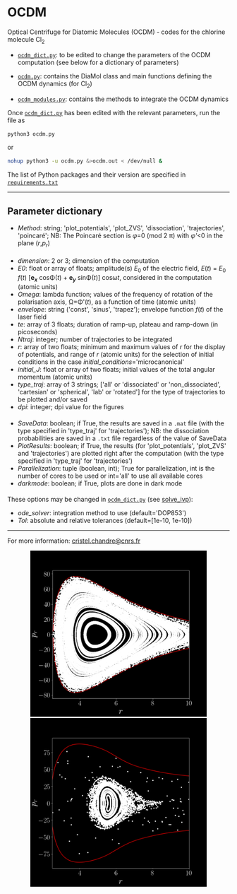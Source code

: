 # OCDM
Optical Centrifuge for Diatomic Molecules (OCDM) - codes for the chlorine molecule Cl<sub>2</sub>

- [`ocdm_dict.py`](https://github.com/cchandre/OCDM/blob/main/ocdm_dict.py): to be edited to change the parameters of the OCDM computation (see below for a dictionary of parameters)

- [`ocdm.py`](https://github.com/cchandre/OCDM/blob/main/ocdm.py): contains the DiaMol class and main functions defining the OCDM dynamics (for Cl<sub>2</sub>)

- [`ocdm_modules.py`](https://github.com/cchandre/OCDM/blob/main/ocdm_modules.py): contains the methods to integrate the OCDM dynamics

Once [`ocdm_dict.py`](https://github.com/cchandre/OCDM/blob/main/ocdm_dict.py) has been edited with the relevant parameters, run the file as 
```sh
python3 ocdm.py
```
or 
```sh
nohup python3 -u ocdm.py &>ocdm.out < /dev/null &
```
The list of Python packages and their version are specified in [`requirements.txt`](https://github.com/cchandre/OCDM/blob/main/requirements.txt)
___
##  Parameter dictionary

- *Method*: string; 'plot_potentials', 'plot_ZVS', 'dissociation', 'trajectories', 'poincaré'; NB: The Poincaré section is *&phi;*=0 (mod 2 &pi;) with *&phi;'*<0 in the plane (*r*,*p*<sub>*r*</sub>)
####
- *dimension*: 2 or 3; dimension of the computation
- *E0*: float or array of floats; amplitude(s) *E*<sub>0</sub> of the electric field, *E*(*t*) = *E*<sub>0 </sub>*f*(*t*) [<b>e<sub>*x*</sub></b> cos&Phi;(*t*) + <b>e<sub>*y*</sub></b> sin&Phi;(*t*)] cos&omega;*t*, considered in the computation (atomic units)
- *Omega*: lambda function; values of the frequency of rotation of the polarisation axis, &Omega;=&Phi;'(*t*), as a function of time (atomic units)
- *envelope*: string ('const', 'sinus', 'trapez'); envelope function *f*(*t*) of the laser field
- *te*: array of 3 floats; duration of ramp-up, plateau and ramp-down (in picoseconds)
- *Ntraj*: integer; number of trajectories to be integrated
-  *r*: array of two floats; minimum and maximum values of *r* for the display of potentials, and range of *r* (atomic units) for the selection of initial conditions in the case *initial_conditions*='microcanonical'
- *initial_J*: float or array of two floats; initial values of the total angular momentum (atomic units)
- *type_traj*: array of 3 strings; ['all' or 'dissociated' or 'non_dissociated', 'cartesian' or 'spherical', 'lab' or 'rotated'] for the type of trajectories to be plotted and/or saved
- *dpi*: integer; dpi value for the figures 
####
- *SaveData*: boolean; if True, the results are saved in a `.mat` file (with the type specified in 'type_traj' for 'trajectories'); NB: the dissociation probabilities are saved in a `.txt` file regardless of the value of SaveData
- *PlotResults*: boolean; if True, the results (for 'plot_potentials', 'plot_ZVS' and 'trajectories') are plotted right after the computation (with the type specified in 'type_traj' for 'trajectories')
- *Parallelization*: tuple (boolean, int); True for parallelization, int is the number of cores to be used or int='all' to use all available cores
- *darkmode*: boolean; if True, plots are done in dark mode
####
These options may be changed in [`ocdm_dict.py`](https://github.com/cchandre/OCDM/blob/main/ocdm_dict.py) (see [solve_ivp](https://docs.scipy.org/doc/scipy/reference/generated/scipy.integrate.solve_ivp.html)):
- *ode_solver*: integration method to use (default='DOP853')
- *Tol*: absolute and relative tolerances (default=[1e-10, 1e-10])

---
For more information: <cristel.chandre@cnrs.fr>

<p align="center">
  <img src="https://github.com/cchandre/OCDM/blob/main/Figure_2.png" alt="Example" width="400"/>
  <img src="https://github.com/cchandre/OCDM/blob/main/Figure_1.png" alt="Example" width="400"/>
</p>
